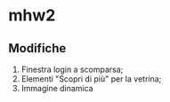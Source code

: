 # mhw2

## Modifiche
1. Finestra login a scomparsa;
2. Elementi "Scopri di più" per la vetrina;
3. Immagine dinamica

